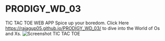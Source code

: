 # PRODIGY_WD_03
TIC TAC TOE WEB APP
Spice up your boredom.
Click Here https://rajagup05.github.io/PRODIGY_WD_03/ to dive into the World of Os and Xs.
![Screenshot TIC TAC TOE](https://github.com/rajagup05/PRODIGY_WD_03/assets/81443339/8c3ff6b9-a488-4738-8a64-4091b6472c44)

